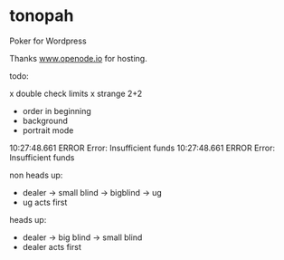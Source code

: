 # tonopah
Poker for Wordpress

Thanks www.openode.io for hosting.

todo:

x double check limits
x strange 2+2
- order in beginning
- background
- portrait mode

10:27:48.661 ERROR Error: Insufficient funds 
10:27:48.661 ERROR Error: Insufficient funds 

non heads up:

- dealer -> small blind -> bigblind -> ug
- ug acts first

heads up:

- dealer -> big blind -> small blind 
- dealer acts first

